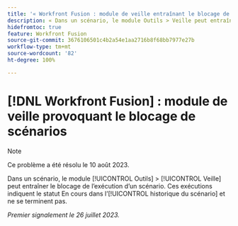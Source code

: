 ```yaml
---
title: '« Workfront Fusion : module de veille entraînant le blocage de scénarios »'
description: « Dans un scénario, le module Outils > Veille peut entraîner le blocage de l’exécution d’un scénario. Ces exécutions indiquent le statut En cours dans l’historique du scénario et ne se terminent pas. »
hidefromtoc: true
feature: Workfront Fusion
source-git-commit: 3676106501c4b2a54e1aa2716b8f68bb7977e27b
workflow-type: tm+mt
source-wordcount: '82'
ht-degree: 100%

---
```



# [!DNL Workfront Fusion] : module de veille provoquant le blocage de scénarios

>[!NOTE]
>
>Ce problème a été résolu le 10 août 2023.

Dans un scénario, le module [!UICONTROL Outils] > [!UICONTROL Veille] peut entraîner le blocage de l’exécution d’un scénario. Ces exécutions indiquent le statut En cours dans l’[!UICONTROL historique du scénario] et ne se terminent pas.

_Premier signalement le 26 juillet 2023._

